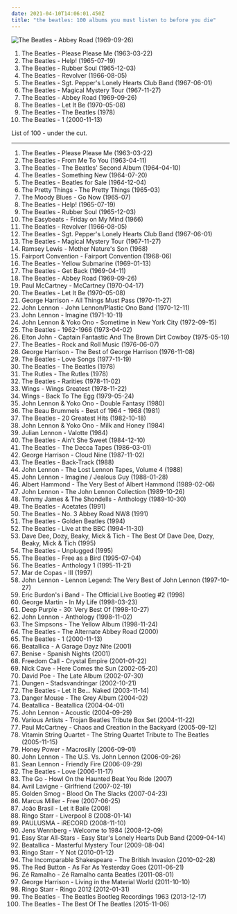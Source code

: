 ```yaml
---
date: 2021-04-10T14:06:01.450Z
title: "the beatles: 100 albums you must listen to before you die"
---
```

![The Beatles - Abbey Road (1969-09-26)](https://img.discogs.com/Z7CWHAcUvNh2EIwSCAo56cRf12s=/fit-in/460x414/filters:strip_icc():format(jpeg):mode_rgb():quality(90)/discogs-images/R-7767118-1448345509-9572.jpeg.jpg "The Beatles - Abbey Road (1969-09-26)")
<ol class="albums">
<li data-cover="http://coverartarchive.org/release/b60a2517-687f-414c-89fe-ad89a875ecd6/15628266907-500.jpg" data-tags="60s" role="button">The Beatles - Please Please Me (1963-03-22)</li>
<li data-cover="https://img.discogs.com/Z7CWHAcUvNh2EIwSCAo56cRf12s=/fit-in/460x414/filters:strip_icc():format(jpeg):mode_rgb():quality(90)/discogs-images/R-7767118-1448345509-9572.jpeg.jpg" data-tags="60s, classic rock, rock" role="button">The Beatles - Help! (1965-07-19)</li>
<li data-cover="http://coverartarchive.org/release/bab157e1-772c-3173-86eb-e7538732fec9/16741106966-500.jpg" data-tags="60s, classic rock" role="button">The Beatles - Rubber Soul (1965-12-03)</li>
<li data-cover="http://coverartarchive.org/release/c7f648e2-9c6d-32df-b5ee-ccab3e696a51/16250684845-500.jpg" data-tags="classic rock, 60s, rock" role="button">The Beatles - Revolver (1966-08-05)</li>
<li data-cover="http://coverartarchive.org/release/44b7cab1-0ce1-404e-9089-b458eb3fa530/1229779722-500.jpg" data-tags="classic rock, 60s, psychedelic" role="button">The Beatles - Sgt. Pepper's Lonely Hearts Club Band (1967-06-01)</li>
<li data-cover="http://coverartarchive.org/release/49094ab4-5eea-4535-a354-f8504e4a6c13/2703436826-500.jpg" data-tags="psychedelic, 60s, classic rock, rock" role="button">The Beatles - Magical Mystery Tour (1967-11-27)</li>
<li data-cover="https://img.discogs.com/Z7CWHAcUvNh2EIwSCAo56cRf12s=/fit-in/460x414/filters:strip_icc():format(jpeg):mode_rgb():quality(90)/discogs-images/R-7767118-1448345509-9572.jpeg.jpg" data-tags="classic rock, 60s, rock" role="button">The Beatles - Abbey Road (1969-09-26)</li>
<li data-cover="https://img.discogs.com/Z7CWHAcUvNh2EIwSCAo56cRf12s=/fit-in/460x414/filters:strip_icc():format(jpeg):mode_rgb():quality(90)/discogs-images/R-7767118-1448345509-9572.jpeg.jpg" data-tags="rock, classic rock" role="button">The Beatles - Let It Be (1970-05-08)</li>
<li data-cover="http://coverartarchive.org/release/e5ef6cd9-d078-4435-b005-2f4ee6d44d61/1507872034-500.jpg" data-tags="rock" role="button">The Beatles - The Beatles (1978)</li>
<li data-cover="https://img.discogs.com/Z7CWHAcUvNh2EIwSCAo56cRf12s=/fit-in/460x414/filters:strip_icc():format(jpeg):mode_rgb():quality(90)/discogs-images/R-7767118-1448345509-9572.jpeg.jpg" data-tags="classic rock, 60s, rock" role="button">The Beatles - 1 (2000-11-13)</li>
</ol>
List of 100 - under the cut.
<!-- more -->

_________________

<ol class="albums">
<li data-cover="http://coverartarchive.org/release/b60a2517-687f-414c-89fe-ad89a875ecd6/15628266907-500.jpg" data-tags="60s" role="button">
The Beatles - Please Please Me (1963-03-22)
</li>
<li data-cover="http://coverartarchive.org/release/89fb70fd-44b3-4a59-b0e0-a4ca31afe805/16145928984-500.jpg" data-tags="classic rock" role="button">
The Beatles - From Me To You (1963-04-11)
</li>
<li data-cover="http://coverartarchive.org/release/0a05dfdc-b10b-46fe-99ad-50c3eae701ca/18710581837-500.jpg" data-tags="classic rock, the beatles, on vinyl" role="button">
The Beatles - The Beatles' Second Album (1964-04-10)
</li>
<li data-cover="http://coverartarchive.org/release/cb6f8798-d51e-4fa5-a4d1-2c0602bfe1b6/4681890780-500.jpg" data-tags="60s, beatles" role="button">
The Beatles - Something New (1964-07-20)
</li>
<li data-cover="http://coverartarchive.org/release/02e51dac-b0be-3de7-8465-02d0bcd409c3/20517903406-500.jpg" data-tags="60s, rock" role="button">
The Beatles - Beatles for Sale (1964-12-04)
</li>
<li data-cover="http://coverartarchive.org/release/4bb9271f-9653-4d32-817a-e6ca2bff98ce/24208062156-500.jpg" data-tags="60s, classic rock" role="button">
The Pretty Things - The Pretty Things (1965-03)
</li>
<li data-cover="http://coverartarchive.org/release/c9ac24f9-deaa-4186-be65-e6858269d8b3/4098225066-500.jpg" data-tags="60s" role="button">
The Moody Blues - Go Now (1965-07)
</li>
<li data-cover="https://img.discogs.com/Z7CWHAcUvNh2EIwSCAo56cRf12s=/fit-in/460x414/filters:strip_icc():format(jpeg):mode_rgb():quality(90)/discogs-images/R-7767118-1448345509-9572.jpeg.jpg" data-tags="60s, classic rock, rock" role="button">
The Beatles - Help! (1965-07-19)
</li>
<li data-cover="http://coverartarchive.org/release/bab157e1-772c-3173-86eb-e7538732fec9/16741106966-500.jpg" data-tags="60s, classic rock" role="button">
The Beatles - Rubber Soul (1965-12-03)
</li>
<li data-cover="https://img.discogs.com/MG4zQYJohrZLveLfzk8f7C0DvGA=/fit-in/600x596/filters:strip_icc():format(jpeg):mode_rgb():quality(90)/discogs-images/R-5891387-1549371617-9485.jpeg.jpg" data-tags="classic rock, 60s, psychedelic, oldies, beat" role="button">
The Easybeats - Friday on My Mind (1966)
</li>
<li data-cover="http://coverartarchive.org/release/c7f648e2-9c6d-32df-b5ee-ccab3e696a51/16250684845-500.jpg" data-tags="classic rock, 60s, rock" role="button">
The Beatles - Revolver (1966-08-05)
</li>
<li data-cover="http://coverartarchive.org/release/44b7cab1-0ce1-404e-9089-b458eb3fa530/1229779722-500.jpg" data-tags="classic rock, 60s, psychedelic" role="button">
The Beatles - Sgt. Pepper's Lonely Hearts Club Band (1967-06-01)
</li>
<li data-cover="http://coverartarchive.org/release/49094ab4-5eea-4535-a354-f8504e4a6c13/2703436826-500.jpg" data-tags="psychedelic, 60s, classic rock, rock" role="button">
The Beatles - Magical Mystery Tour (1967-11-27)
</li>
<li data-cover="http://coverartarchive.org/release/1d5461d0-07c0-431a-b5b3-e7f8088642cd/18043607840-500.jpg" data-tags="soul, during the good times" role="button">
Ramsey Lewis - Mother Nature's Son (1968)
</li>
<li data-cover="http://coverartarchive.org/release/668cb2ad-f70d-43d5-80b7-838c82fe7cb9/17866105028-500.jpg" data-tags="folk rock, psychedelic" role="button">
Fairport Convention - Fairport Convention (1968-06)
</li>
<li data-cover="https://img.discogs.com/Z7CWHAcUvNh2EIwSCAo56cRf12s=/fit-in/460x414/filters:strip_icc():format(jpeg):mode_rgb():quality(90)/discogs-images/R-7767118-1448345509-9572.jpeg.jpg" data-tags="rock, 60s" role="button">
The Beatles - Yellow Submarine (1969-01-13)
</li>
<li data-cover="http://coverartarchive.org/release/4aa72f06-b2f9-4ad4-a4d2-ac21bc621f2f/4734563068-500.jpg" data-tags="beatles, the beatles, stonedbeat, unknown pleasure" role="button">
The Beatles - Get Back (1969-04-11)
</li>
<li data-cover="https://img.discogs.com/Z7CWHAcUvNh2EIwSCAo56cRf12s=/fit-in/460x414/filters:strip_icc():format(jpeg):mode_rgb():quality(90)/discogs-images/R-7767118-1448345509-9572.jpeg.jpg" data-tags="classic rock, 60s, rock" role="button">
The Beatles - Abbey Road (1969-09-26)
</li>
<li data-cover="http://coverartarchive.org/release/4ac6885b-f733-3c0a-913b-b3202b56a80a/9495724756-500.jpg" data-tags="rock, classic rock" role="button">
Paul McCartney - McCartney (1970-04-17)
</li>
<li data-cover="https://img.discogs.com/Z7CWHAcUvNh2EIwSCAo56cRf12s=/fit-in/460x414/filters:strip_icc():format(jpeg):mode_rgb():quality(90)/discogs-images/R-7767118-1448345509-9572.jpeg.jpg" data-tags="rock, classic rock" role="button">
The Beatles - Let It Be (1970-05-08)
</li>
<li data-cover="http://coverartarchive.org/release/f953e75a-83b2-3e70-8454-40f546b04a52/8094800915-500.jpg" data-tags="classic rock, 70s" role="button">
George Harrison - All Things Must Pass (1970-11-27)
</li>
<li data-cover="http://coverartarchive.org/release/ddaba13b-de6a-3b07-a942-9ec1e0893426/13873308024-500.jpg" data-tags="70s, classic rock, rock" role="button">
John Lennon - John Lennon/Plastic Ono Band (1970-12-11)
</li>
<li data-cover="http://coverartarchive.org/release/dbeb851b-ad68-43ab-9706-7f1ecd2bf59d/21251802402-500.jpg" data-tags="classic rock, 70s, rock" role="button">
John Lennon - Imagine (1971-10-11)
</li>
<li data-cover="http://coverartarchive.org/release/cfbcac3d-b343-4e64-93d3-d9d83274d479/15764013872-500.jpg" data-tags="70s" role="button">
John Lennon & Yoko Ono - Sometime in New York City (1972-09-15)
</li>
<li data-cover="http://coverartarchive.org/release/1903f00b-5131-48ee-9f77-ecf1835a34bb/5582774603-500.jpg" data-tags="beatles, classic rock, 60s" role="button">
The Beatles - 1962-1966 (1973-04-02)
</li>
<li data-cover="http://coverartarchive.org/release/8ceab392-f96e-490d-a1b6-214ec63bad8e/11825207228-500.jpg" data-tags="pop, 70s" role="button">
Elton John - Captain Fantastic And The Brown Dirt Cowboy (1975-05-19)
</li>
<li data-cover="https://img.discogs.com/Z7CWHAcUvNh2EIwSCAo56cRf12s=/fit-in/460x414/filters:strip_icc():format(jpeg):mode_rgb():quality(90)/discogs-images/R-7767118-1448345509-9572.jpeg.jpg" data-tags="classic rock, rock n roll" role="button">
The Beatles - Rock and Roll Music (1976-06-07)
</li>
<li data-cover="https://img.discogs.com/iIKo5OW8lNAUNYIVv-bA_8-3p0o=/fit-in/300x300/filters:strip_icc():format(jpeg):mode_rgb():quality(90)/discogs-images/R-2490562-1286894295.jpeg.jpg" data-tags="classic rock, 70s, rock" role="button">
George Harrison - The Best of George Harrison (1976-11-08)
</li>
<li data-cover="http://coverartarchive.org/release/b502effe-ef3d-4503-b858-59825cdf9f8d/18232281453-500.jpg" data-tags="love songs, the beatles" role="button">
The Beatles - Love Songs (1977-11-19)
</li>
<li data-cover="http://coverartarchive.org/release/e5ef6cd9-d078-4435-b005-2f4ee6d44d61/1507872034-500.jpg" data-tags="rock" role="button">
The Beatles - The Beatles (1978)
</li>
<li data-cover="https://img.discogs.com/_Y-d56JUMvZJgxDuftfr0y4SsMU=/fit-in/596x600/filters:strip_icc():format(jpeg):mode_rgb():quality(90)/discogs-images/R-450570-1172752373.jpeg.jpg" data-tags="british" role="button">
The Rutles - The Rutles (1978)
</li>
<li data-cover="http://coverartarchive.org/release/8fde009c-c33b-3379-91ba-67dcfe6f8f68/6674918603-500.jpg" data-tags="classic rock, 60s" role="button">
The Beatles - Rarities (1978-11-02)
</li>
<li data-cover="https://img.discogs.com/ZG6rW7Heod8iMzIOYtFFzQeEVCw=/fit-in/600x605/filters:strip_icc():format(jpeg):mode_rgb():quality(90)/discogs-images/R-2213974-1270230018.jpeg.jpg" data-tags="classic rock" role="button">
Wings - Wings Greatest (1978-11-22)
</li>
<li data-cover="http://coverartarchive.org/release/033c706a-5ca7-3696-9b90-3217bd9eea87/4253581931-500.jpg" data-tags="70s" role="button">
Wings - Back To The Egg (1979-05-24)
</li>
<li data-cover="https://img.discogs.com/EcRUNGWUxB9uHh6KB-VkTQ_vElM=/fit-in/600x600/filters:strip_icc():format(jpeg):mode_rgb():quality(90)/discogs-images/R-5850151-1489343940-8609.jpeg.jpg" data-tags="pop" role="button">
John Lennon & Yoko Ono - Double Fantasy (1980)
</li>
<li data-cover="http://coverartarchive.org/release/c52513fb-f3e4-4262-983f-fffe757c1a83/15998941428-500.jpg" data-tags="60s" role="button">
The Beau Brummels - Best of 1964 - 1968 (1981)
</li>
<li data-cover="http://coverartarchive.org/release/4a55b15a-4a17-42f8-a1a7-3abc039fd33e/1335927511-500.jpg" data-tags="pop, rock, 80s" role="button">
The Beatles - 20 Greatest Hits (1982-10-18)
</li>
<li data-cover="http://coverartarchive.org/release/684b7379-d402-4443-ac13-ab951d3382dc/15397114402-500.jpg" data-tags="classic rock, rock" role="button">
John Lennon & Yoko Ono - Milk and Honey (1984)
</li>
<li data-cover="http://coverartarchive.org/release/9554aba4-85fd-42eb-a4df-fe9ebc71ebfb/4682090790-500.jpg" data-tags="beatles, the beatles" role="button">
Julian Lennon - Valotte (1984)
</li>
<li data-cover="http://coverartarchive.org/release/311a3e8d-5099-4f72-a16f-9b2e0212394a/5274581263-500.jpg" data-tags="classic rock, the beatles" role="button">
The Beatles - Ain't She Sweet (1984-12-10)
</li>
<li data-cover="http://coverartarchive.org/release/8dca0d25-cce8-4366-93af-14262426054f/9053370792-500.jpg" data-tags="beatles" role="button">
The Beatles - The Decca Tapes (1986-03-01)
</li>
<li data-cover="http://coverartarchive.org/release/94a55bb4-abb2-4d8c-8646-a06c56cd5a2c/9460984577-500.jpg" data-tags="classic rock, rock" role="button">
George Harrison - Cloud Nine (1987-11-02)
</li>
<li data-cover="http://coverartarchive.org/release/8b9bbdb2-39b5-47f0-b96c-ba02ba9f9cf8/1961646767-500.jpg" data-tags="the beatles, stonedbeat" role="button">
The Beatles - Back-Track (1988)
</li>
<li data-cover="http://coverartarchive.org/release/25e25312-e664-476c-8bad-7918b8475972/13161005976-500.jpg" data-tags="classic rock, rock, british, singer-songwriter, political, the beatles, gin" role="button">
John Lennon - The Lost Lennon Tapes, Volume 4 (1988)
</li>
<li data-cover="https://img.discogs.com/DL09XKEp9Y3PVmBIU2BRHAK7_9c=/fit-in/600x600/filters:strip_icc():format(jpeg):mode_rgb():quality(90)/discogs-images/R-4319505-1469456602-9863.jpeg.jpg" data-tags="classic rock, british, singer-songwriter, beatles" role="button">
John Lennon - Imagine / Jealous Guy (1988-01-28)
</li>
<li data-cover="http://coverartarchive.org/release/094f5e75-f8fb-381e-b1c9-9abe4d218d5d/15299622369-500.jpg" data-tags="my favorites" role="button">
Albert Hammond - The Very Best of Albert Hammond (1989-02-06)
</li>
<li data-cover="https://img.discogs.com/Guc6YdVIkfL8fdt6Slzgvvv7KNo=/fit-in/600x600/filters:strip_icc():format(jpeg):mode_rgb():quality(90)/discogs-images/R-4304458-1436317961-7677.jpeg.jpg" data-tags="rock" role="button">
John Lennon - The John Lennon Collection (1989-10-26)
</li>
<li data-cover="https://img.discogs.com/CGTGVPWzMWhNqHtKaYRUVpMQMl4=/fit-in/299x300/filters:strip_icc():format(jpeg):mode_rgb():quality(90)/discogs-images/R-2174539-1268014364.jpeg.jpg" data-tags="60s, oldies" role="button">
Tommy James & The Shondells - Anthology (1989-10-30)
</li>
<li data-cover="http://coverartarchive.org/release/cffa466a-91a1-49fb-8785-1ebddff3ac39/11158693989-500.jpg" data-tags="classic rock" role="button">
The Beatles - Acetates (1991)
</li>
<li data-cover="https://img.discogs.com/Z7CWHAcUvNh2EIwSCAo56cRf12s=/fit-in/460x414/filters:strip_icc():format(jpeg):mode_rgb():quality(90)/discogs-images/R-7767118-1448345509-9572.jpeg.jpg" data-tags="the beatles" role="button">
The Beatles - No. 3 Abbey Road NW8 (1991)
</li>
<li data-cover="http://coverartarchive.org/release/79d8e517-2f2f-42f9-a52f-f7538a8654ae/20231494615-500.jpg" data-tags="classic rock, beatles, the beatles, stonedbeat, work it, essehof, fridabeatles" role="button">
The Beatles - Golden Beatles (1994)
</li>
<li data-cover="http://coverartarchive.org/release/68444a87-8728-4d15-83a9-ba381829681b/4760159562-500.jpg" data-tags="rock, 60s, classic rock, british, beatles" role="button">
The Beatles - Live at the BBC (1994-11-30)
</li>
<li data-cover="http://coverartarchive.org/release/f61a83dd-8bce-4fe7-98ce-98bf1db68748/27733750537-500.jpg" data-tags="60s" role="button">
Dave Dee, Dozy, Beaky, Mick & Tich - The Best Of Dave Dee, Dozy, Beaky, Mick & Tich (1995)
</li>
<li data-cover="http://coverartarchive.org/release/158aa174-efc8-4e20-8d9b-01aa4b71ad44/1517939855-500.jpg" data-tags="unplugged" role="button">
The Beatles - Unplugged (1995)
</li>
<li data-cover="https://img.discogs.com/Z7CWHAcUvNh2EIwSCAo56cRf12s=/fit-in/460x414/filters:strip_icc():format(jpeg):mode_rgb():quality(90)/discogs-images/R-7767118-1448345509-9572.jpeg.jpg" data-tags="the beatles" role="button">
The Beatles - Free as a Bird (1995-07-04)
</li>
<li data-cover="http://coverartarchive.org/release/93920277-bb3f-4944-a33a-b4a48ee3f7e6/12052993672-500.jpg" data-tags="classic rock, 60s, beatles" role="button">
The Beatles - Anthology 1 (1995-11-21)
</li>
<li data-cover="http://coverartarchive.org/release/7aedd180-b1b4-4e4e-a929-1e924eb38aba/4327371891-500.jpg" data-tags="spanish, rock" role="button">
Mar de Copas - III (1997)
</li>
<li data-cover="http://coverartarchive.org/release/8852c9ed-af4a-31de-b77c-7e56364acd3b/11750233111-500.jpg" data-tags="john lennon, classic rock" role="button">
John Lennon - Lennon Legend: The Very Best of John Lennon (1997-10-27)
</li>
<li data-cover="https://img.discogs.com/jZUnfW8qdgZRPtFLtEfaRY4lYos=/fit-in/600x598/filters:strip_icc():format(jpeg):mode_rgb():quality(90)/discogs-images/R-4394273-1363715449-4171.jpeg.jpg" data-tags="hard rock" role="button">
Eric Burdon's i Band - The Official Live Bootleg #2 (1998)
</li>
<li data-cover="https://img.discogs.com/UNEybySINyvkbZIb7EQVuFd_Cj0=/fit-in/600x599/filters:strip_icc():format(jpeg):mode_rgb():quality(90)/discogs-images/R-1300784-1450511885-2678.jpeg.jpg" data-tags="classic rock, the beatles" role="button">
George Martin - In My Life (1998-03-23)
</li>
<li data-cover="https://img.discogs.com/4cLrRtJRN_lbvAoEKln8f-AmfhM=/fit-in/600x600/filters:strip_icc():format(jpeg):mode_rgb():quality(90)/discogs-images/R-13211906-1550027996-1166.jpeg.jpg" data-tags="hard rock, rock, compilation" role="button">
Deep Purple - 30: Very Best Of (1998-10-27)
</li>
<li data-cover="http://coverartarchive.org/release/fb1ea112-c541-4b01-9b1d-86bcc44c46d7/5261845054-500.jpg" data-tags="classic rock, lennon, singer-songwriter" role="button">
John Lennon - Anthology (1998-11-02)
</li>
<li data-cover="http://coverartarchive.org/release/a55a759b-703d-434a-b5ee-8ba457ccf6db/21353003827-500.jpg" data-tags="the simpsons" role="button">
The Simpsons - The Yellow Album (1998-11-24)
</li>
<li data-cover="http://coverartarchive.org/release/5ab72f9d-c1b4-4e4a-bb72-406d858837a9/14980500818-500.jpg" data-tags="beatles" role="button">
The Beatles - The Alternate Abbey Road (2000)
</li>
<li data-cover="https://img.discogs.com/Z7CWHAcUvNh2EIwSCAo56cRf12s=/fit-in/460x414/filters:strip_icc():format(jpeg):mode_rgb():quality(90)/discogs-images/R-7767118-1448345509-9572.jpeg.jpg" data-tags="classic rock, 60s, rock" role="button">
The Beatles - 1 (2000-11-13)
</li>
<li data-cover="http://coverartarchive.org/release/65d470f6-40e9-476a-b4eb-84f90c09823d/1935734488-500.jpg" data-tags="heavy metal, parody" role="button">
Beatallica - A Garage Dayz Nite (2001)
</li>
<li data-cover="http://coverartarchive.org/release/a5484967-84c9-4b9b-b05f-27351020b61e/17935928343-500.jpg" data-tags="the beatles, benise" role="button">
Benise - Spanish Nights (2001)
</li>
<li data-cover="http://coverartarchive.org/release/6cb84d28-d9a0-4b38-b38e-9f478d90242b/16655902889-500.jpg" data-tags="power metal" role="button">
Freedom Call - Crystal Empire (2001-01-22)
</li>
<li data-cover="http://coverartarchive.org/release/163efc1f-64e1-47ce-8bf1-b64a2d281d22/13677088030-500.jpg" data-tags="cover, the beatles, nick cave" role="button">
Nick Cave - Here Comes the Sun (2002-05-20)
</li>
<li data-cover="https://img.discogs.com/feccFdCTWjWDANtKtR2O6sUFc2I=/fit-in/600x600/filters:strip_icc():format(jpeg):mode_rgb():quality(90)/discogs-images/R-2711238-1297605942.jpeg.jpg" data-tags="singer-songwriter" role="button">
David Poe - The Late Album (2002-07-30)
</li>
<li data-cover="https://img.discogs.com/swRhBbRUEtCyCX0pNSPw07Xe3v4=/fit-in/600x591/filters:strip_icc():format(jpeg):mode_rgb():quality(90)/discogs-images/R-544680-1574204290-9076.jpeg.jpg" data-tags="dungen" role="button">
Dungen - Stadsvandringar (2002-10-21)
</li>
<li data-cover="http://coverartarchive.org/release/d370e57c-8c30-4828-8f83-5d98ea994145/2796177642-500.jpg" data-tags="classic rock, rock" role="button">
The Beatles - Let It Be... Naked (2003-11-14)
</li>
<li data-cover="http://coverartarchive.org/release/0c34b423-f28f-4f00-8e10-01aedde37fb0/3126512797-500.jpg" data-tags="mashup" role="button">
Danger Mouse - The Grey Album (2004-02)
</li>
<li data-cover="http://coverartarchive.org/release/e5d9ac9c-9b99-46af-8679-9a005d4ba2a1/1935751672-500.jpg" data-tags="heavy metal" role="button">
Beatallica - Beatallica (2004-04-01)
</li>
<li data-cover="http://coverartarchive.org/release/5bb767b7-6973-4e14-a976-02122f21b1da/6045290014-500.jpg" data-tags="classic rock, acoustic, singer-songwriter, rock" role="button">
John Lennon - Acoustic (2004-09-29)
</li>
<li data-cover="http://coverartarchive.org/release/d4050c80-21b2-4f91-a8d8-0ef8d4c2d845/8809394844-500.jpg" data-tags="black beatles" role="button">
Various Artists - Trojan Beatles Tribute Box Set (2004-11-22)
</li>
<li data-cover="https://img.discogs.com/NRJjEBPolQOB0FAThgshHsBaIhs=/fit-in/600x525/filters:strip_icc():format(jpeg):mode_rgb():quality(90)/discogs-images/R-749930-1578484299-3370.jpeg.jpg" data-tags="classic rock, rock, 00s" role="button">
Paul McCartney - Chaos and Creation in the Backyard (2005-09-12)
</li>
<li data-cover="http://coverartarchive.org/release/c90ae881-77b4-455b-9601-c5989c87da25/2592949210-500.jpg" data-tags="cover, the beatles, beatles cover, beatles covers, the beatles cover, stings, beatles cover song, beatles cover songs, the beatles cover song, the beatles cover songs, the beatles covers" role="button">
Vitamin String Quartet - The String Quartet Tribute to The Beatles (2005-11-15)
</li>
<li data-cover="http://coverartarchive.org/release/83582a0a-9078-412d-8042-457261d736dc/962247857-500.jpg" data-tags="the beatles" role="button">
Honey Power - Macrosilly (2006-09-01)
</li>
<li data-cover="https://img.discogs.com/Guc6YdVIkfL8fdt6Slzgvvv7KNo=/fit-in/600x600/filters:strip_icc():format(jpeg):mode_rgb():quality(90)/discogs-images/R-4304458-1436317961-7677.jpeg.jpg" data-tags="compilation" role="button">
John Lennon - The U.S. Vs. John Lennon (2006-09-26)
</li>
<li data-cover="http://coverartarchive.org/release/15b27147-3460-4cc2-992d-e4cdad2b3f4a/13608817751-500.jpg" data-tags="indie, rock" role="button">
Sean Lennon - Friendly Fire (2006-09-29)
</li>
<li data-cover="https://img.discogs.com/sQwFlK6c-QK2jZKxw047V7VIlk0=/fit-in/600x879/filters:strip_icc():format(jpeg):mode_rgb():quality(90)/discogs-images/R-11491229-1517276652-2327.jpeg.jpg" data-tags="classic rock" role="button">
The Beatles - Love (2006-11-17)
</li>
<li data-cover="http://coverartarchive.org/release/68d1bea5-e038-4884-8e95-25216b239060/2193587578-500.jpg" data-tags="rock, alternative" role="button">
The Go - Howl On the Haunted Beat You Ride (2007)
</li>
<li data-cover="https://img.discogs.com/ztccbjTZowAxLXbCIw8x3DcA_Uw=/fit-in/324x324/filters:strip_icc():format(jpeg):mode_rgb():quality(90)/discogs-images/R-486733-1176762711.jpeg.jpg" data-tags="pop, avril lavigne, rock, pop rock" role="button">
Avril Lavigne - Girlfriend (2007-02-19)
</li>
<li data-cover="https://img.discogs.com/K4ek2XiRBFYixmBbHeNbOHYLdwI=/fit-in/600x592/filters:strip_icc():format(jpeg):mode_rgb():quality(90)/discogs-images/R-2517808-1303127807.jpeg.jpg" data-tags="indie, alt-country, the beatles, wilco, check out more, valtcountry, vjayhawks, band records" role="button">
Golden Smog - Blood On The Slacks (2007-04-23)
</li>
<li data-cover="http://coverartarchive.org/release/e8544e43-20fa-4f99-b1a3-5b7a7fb7ff96/16705318697-500.jpg" data-tags="jazz, funk, bass" role="button">
Marcus Miller - Free (2007-06-25)
</li>
<li data-cover="https://img.discogs.com/q942JeAHbzVevcvzDYbLnMSCSbI=/fit-in/312x313/filters:strip_icc():format(jpeg):mode_rgb():quality(90)/discogs-images/R-3784858-1344293871-5614.jpeg.jpg" data-tags="mashup, brazilian, the beatles, funk carioca" role="button">
João Brasil - Let it Baile (2008)
</li>
<li data-cover="http://coverartarchive.org/release/2096f01c-1e18-4067-954c-dd438446edcb/18858550074-500.jpg" data-tags="rock, ringo starr" role="button">
Ringo Starr - Liverpool 8 (2008-01-14)
</li>
<li data-cover="http://coverartarchive.org/release/da7a76a3-331d-4447-ab2f-4d686ae6a8f0/5165829371-500.jpg" data-tags="arctic monkeys, radiohead, the beatles, neil young, tom waits, will oldham, snow patrol, nick drake, jefferson airplane, the bees, joanna newsom, the doors, bon iver, fleet foxes, deus, calexico, the, ron sexsmith, yo la tengo, andrew bird, spirit, howe gelb, zita swoon, the stones, moke, de staat, alamo race track, daryll-ann" role="button">
PAULUSMA - iRECORD (2008-11-10)
</li>
<li data-cover="http://coverartarchive.org/release/75047fd6-d3a3-4fca-9fbe-42072cff4286/7567861972-500.jpg" data-tags="the beatles, the shins, beck, foo fighters, nirvana, elliott smith, belle and sebastian, white stripes, supergrass, iron and wine, the hidden cameras, johnossi, artic monkeys:, pavement:" role="button">
Jens Wennberg - Welcome to 1984 (2008-12-09)
</li>
<li data-cover="http://coverartarchive.org/release/e6d8c1fb-e9c1-41eb-a010-10d6a7c9428b/13544312899-500.jpg" data-tags="reggae, covers" role="button">
Easy Star All-Stars - Easy Star's Lonely Hearts Dub Band (2009-04-14)
</li>
<li data-cover="http://coverartarchive.org/release/12f954b9-ae94-4ed3-9d29-9296e74a7afb/1795854551-500.jpg" data-tags="heavy metal, metal, cover, mashup, remix, mash-up, bastard pop, the beatles, parody, bootleg, 2000s, sample, joke" role="button">
Beatallica - Masterful Mystery Tour (2009-08-04)
</li>
<li data-cover="http://coverartarchive.org/release/a3f907d2-b635-4cd7-9c67-ab54575fbfe8/10373105382-500.jpg" data-tags="classic rock, ringo starr" role="button">
Ringo Starr - Y Not (2010-01-12)
</li>
<li data-cover="http://coverartarchive.org/release/fa147128-b07d-45d9-8e04-533b82c8b32c/3610794026-500.jpg" data-tags="hip-hop, rap, american, remix, wonderwall, mash-up, the beatles, bloc party, oasis, silver, mercy, brit pop, duffy, cruise control, adele, crazy chick, lonely people, hometown glory, bk cyph, elanor rigby, incomparable shakespeare" role="button">
The Incomparable Shakespeare - The British Invasion (2010-02-28)
</li>
<li data-cover="http://coverartarchive.org/release/37901497-832a-4031-9398-26baf6c80ed9/24223358402-500.jpg" data-tags="60s, british invasion" role="button">
The Red Button - As Far As Yesterday Goes (2011-06-21)
</li>
<li data-cover="http://coverartarchive.org/release/d6449ec2-b1ef-4f3a-b4d6-b375e5341911/24792682411-500.jpg" data-tags="rock" role="button">
Zé Ramalho - Zé Ramalho canta Beatles (2011-08-01)
</li>
<li data-cover="http://coverartarchive.org/release/e0b20aa8-206f-4ebd-8553-329b37848ab2/8320859136-500.jpg" data-tags="70s, george harrison, classic rock" role="button">
George Harrison - Living in the Material World (2011-10-10)
</li>
<li data-cover="http://coverartarchive.org/release/badefc03-9bc5-4e51-ba80-a25c563ae72e/10373115681-500.jpg" data-tags="rock, british, pop rock, the beatles" role="button">
Ringo Starr - Ringo 2012 (2012-01-31)
</li>
<li data-cover="http://coverartarchive.org/release/1a5e62ca-df58-472f-9cd9-5c6f6492ee7a/11401418543-500.jpg" data-tags="the beatles, demo, previously unreleased, posthumous" role="button">
The Beatles - The Beatles Bootleg Recordings 1963 (2013-12-17)
</li>
<li data-cover="https://img.discogs.com/Z7CWHAcUvNh2EIwSCAo56cRf12s=/fit-in/460x414/filters:strip_icc():format(jpeg):mode_rgb():quality(90)/discogs-images/R-7767118-1448345509-9572.jpeg.jpg" data-tags="classic rock, beatles" role="button">
The Beatles - The Best Of The Beatles (2015-11-06)
</li>
</ol>